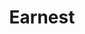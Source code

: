 ---
blog: https://earnest.com/blog
facebook: https://facebook.com/meetearnest
googleplus: https://plus.google.com/+Meetearnest
instagram: https://instagram.com/meetearnest
linkedin: https://linkedin.com/company/earnest-inc
logohandle: earnest
pinterest: https://pinterest.com/meetearnest
sort: earnest
title: Earnest
twitter: https://x.com/meetearnest
website: https://www.earnest.com/
wikipedia: https://en.wikipedia.org/wiki/Earnest_(company)
youtube: https://youtube.com/channel/UCBmkFYczQns9R8mUQ3u2Qgg
---